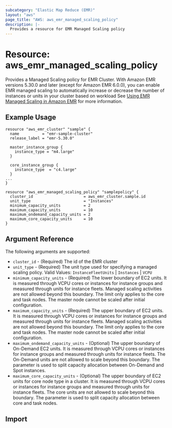 ```yaml
---
subcategory: "Elastic Map Reduce (EMR)"
layout: "aws"
page_title: "AWS: aws_emr_managed_scaling_policy"
description: |-
  Provides a resource for EMR Managed Scaling policy
---
```


# Resource: aws_emr_managed_scaling_policy

Provides a Managed Scaling policy for EMR Cluster. With Amazon EMR versions 5.30.0 and later (except for Amazon EMR 6.0.0), you can enable EMR managed scaling to automatically increase or decrease the number of instances or units in your cluster based on workload See [Using EMR Managed Scaling in Amazon EMR](https://docs.aws.amazon.com/emr/latest/ManagementGuide/emr-managed-scaling.html/)
for more information.

## Example Usage

```hcl
resource "aws_emr_cluster" "sample" {
  name          = "emr-sample-cluster"
  release_label = "emr-5.30.0"

  master_instance_group {
    instance_type = "m4.large"
  }

  core_instance_group {
    instance_type  = "c4.large"
  }
...
}

resource "aws_emr_managed_scaling_policy" "samplepolicy" {
  cluster_id                      = aws_emr_cluster.sample.id
  unit_type                       = "Instances"
  minimum_capacity_units          = 2
  maximum_capacity_units          = 10
  maximum_ondemand_capacity_units = 2
  maximum_core_capacity_units     = 10
}
```

## Argument Reference

The following arguments are supported:

* `cluster_id` - (Required) The id of the EMR cluster
* `unit_type` - (Required) The unit type used for specifying a managed scaling policy. Valid Values: `InstanceFleetUnits` | `Instances` | `VCPU`
* `minimum_capacity_units` - (Required) The lower boundary of EC2 units. It is measured through VCPU cores or instances for instance groups and measured through units for instance fleets. Managed scaling activities are not allowed beyond this boundary. The limit only applies to the core and task nodes. The master node cannot be scaled after initial configuration.
* `maximum_capacity_units` - (Required) The upper boundary of EC2 units. It is measured through VCPU cores or instances for instance groups and measured through units for instance fleets. Managed scaling activities are not allowed beyond this boundary. The limit only applies to the core and task nodes. The master node cannot be scaled after initial configuration.
* `maximum_ondemand_capacity_units` - (Optional) The upper boundary of On-Demand EC2 units. It is measured through VCPU cores or instances for instance groups and measured through units for instance fleets. The On-Demand units are not allowed to scale beyond this boundary. The parameter is used to split capacity allocation between On-Demand and Spot instances.
* `maximum_core_capacity_units` - (Optional) The upper boundary of EC2 units for core node type in a cluster. It is measured through VCPU cores or instances for instance groups and measured through units for instance fleets. The core units are not allowed to scale beyond this boundary. The parameter is used to split capacity allocation between core and task nodes.

## Import

